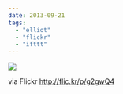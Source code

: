 ```yaml
---
date: 2013-09-21
tags: 
  - "elliot"
  - "flickr"
  - "ifttt"
---
```


![](http://farm3.staticflickr.com/2820/9859698403_5d3f7fc96c_b.jpg)  

  
  
via Flickr http://flic.kr/p/g2gwQ4
